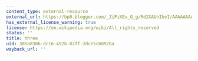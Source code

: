 ```yaml
---
content_type: external-resource
external_url: https://bp0.blogger.com/_ZiPiXEv_Q_g/Rd2XAUnIbvI/AAAAAAAAANA/dImNwirU7DI/s1600-h/VytorinWebAd.jpg
has_external_license_warning: true
license: https://en.wikipedia.org/wiki/All_rights_reserved
status: ''
title: three
uid: 385a830b-dc16-492b-82ff-2dce5c6892ba
wayback_url: ''
---
```

